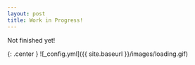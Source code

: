 ```yaml
---
layout: post
title: Work in Progress!
---
```


Not finished yet!

{: .center }
![_config.yml]({{ site.baseurl }}/images/loading.gif)

